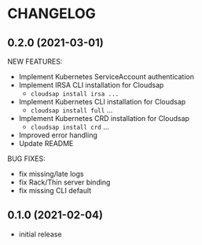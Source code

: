 # CHANGELOG

## 0.2.0 (2021-03-01)

NEW FEATURES:

* Implement Kubernetes ServiceAccount authentication
* Implement IRSA CLI installation for Cloudsap
  - `cloudsap install irsa ...`
* Implement Kubernetes CLI installation for Cloudsap
  - `cloudsap install full` ...
* Implement Kubernetes CRD installation for Cloudsap
  - `cloudsap install crd` ...
* Improved error handling
* Update README

BUG FIXES:

* fix missing/late logs
* fix Rack/Thin server binding
* fix missing CLI default

## 0.1.0 (2021-02-04)

* initial release
